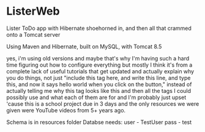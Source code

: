 # ListerWeb
Lister ToDo app with Hibernate shoehorned in, and then all that crammed onto a Tomcat server

Using Maven and Hibernate, built on MySQL, with Tomcat 8.5

yes, i'm using old versions and maybe that's why I'm having such a hard time figuring out how to configure everything but mostly I think it's from a complete lack of useful tutorials that get updated and actually explain why you do things, not just "include this tag here, and write this line, and type this, and now it says hello world when you click on the button," instead of actually telling me why this tag looks like this and then all the tags I could possibly use and what each of them are for and I'm probably just upset 'cause this is a school project due in 3 days and the only resources we were given were YouTube videos from 5+ years ago.

Schema is in resources folder
Databse needs:
user - TestUser
pass - test
